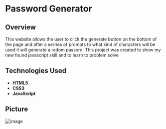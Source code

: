 # Password Generator
## Overview 
This website allows the user to click the generate button on the bottom of the page and after a serries of prompts to what kind of characters will be used it will generate a radom passord. This project was created to show my new found javascript skill and to learn to problem solve
## Technologies Used 
* **HTML5**
* **CSS3**
* **JavaScript**
## Picture 
![image](https://user-images.githubusercontent.com/90347622/155922075-da53ebab-eae2-492e-9f1a-817f728a5f95.png)

